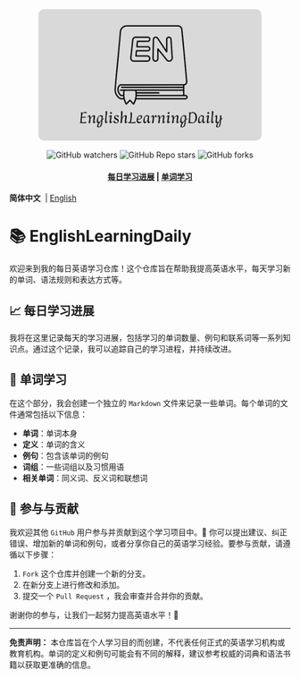 <!-- LOGO -->
<div align="center">

<a href="https://github.com/zheng-yi-yi/EnglishLearningDaily/">
  <img src="./asset/logo.png" alt="Logo" width="400" style="border-radius: 10px;">
</a>

</br>

<!-- shields -->
![GitHub watchers](https://img.shields.io/github/watchers/zheng-yi-yi/EnglishLearningDaily?style=flat-square&logo=github)
![GitHub Repo stars](https://img.shields.io/github/stars/zheng-yi-yi/EnglishLearningDaily?style=flat-square&logo=github&logoColor=orangered)
![GitHub forks](https://img.shields.io/github/forks/zheng-yi-yi/EnglishLearningDaily?style=flat-square&logo=github&logoColor=lightseagreen)

<h4>
  <a href="#📈-每日学习进展">每日学习进展</a>
  <span> | </span>
  <a href="#📖-单词学习">单词学习</a>
</h4>

</div>

<strong>简体中文</strong>  | [English](README_EN.md)

# 📚 EnglishLearningDaily


欢迎来到我的每日英语学习仓库！这个仓库旨在帮助我提高英语水平，每天学习新的单词、语法规则和表达方式等。


## 📈 每日学习进展 

我将在这里记录每天的学习进展，包括学习的单词数量、例句和联系词等一系列知识点。通过这个记录，我可以追踪自己的学习进程，并持续改进。

## 📖 单词学习 

在这个部分，我会创建一个独立的 `Markdown` 文件来记录一些单词。每个单词的文件通常包括以下信息：

- **单词**：单词本身
- **定义**：单词的含义
- **例句**：包含该单词的例句
- **词组**：一些词组以及习惯用语
- **相关单词**：同义词、反义词和联想词

<!--- 示例单词：[example_word.md](example_word.md) -->

<!--- ## 语法规则

在这个部分，我会深入研究英语的语法规则、常见错误以及其他与语言结构相关的内容。这有助于我更好地理解和运用英语。 -->

## 🤝 参与与贡献 

我欢迎其他 `GitHub` 用户参与并贡献到这个学习项目中。🙌 你可以提出建议、纠正错误、增加新的单词和例句，或者分享你自己的英语学习经验。要参与贡献，请遵循以下步骤：

1. `Fork` 这个仓库并创建一个新的分支。
2. 在新分支上进行修改和添加。
3. 提交一个 `Pull Request` ，我会审查并合并你的贡献。

谢谢你的参与，让我们一起努力提高英语水平！🌟

---

**免责声明：** 本仓库旨在个人学习目的而创建，不代表任何正式的英语学习机构或教育机构。单词的定义和例句可能会有不同的解释，建议参考权威的词典和语法书籍以获取更准确的信息。
